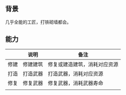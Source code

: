 ## 背景
几乎全能的工匠，打铁砌墙都会。
## 能力
||说明|备注
|-|-|-|
|修建|修建建筑|修复或建造建筑，消耗对应资源|
|打造|打造武器|打造武器，消耗对应资源|
|修复|修复武器|修复武器，消耗武器寿命|
||||
